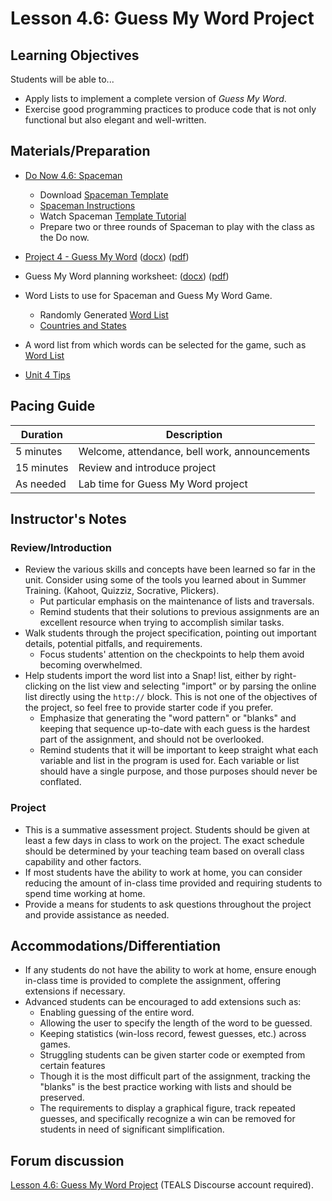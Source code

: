 # Lesson 4.6: Guess My Word Project

## Learning Objectives

Students will be able to...

* Apply lists to implement a complete version of _Guess My Word_.
* Exercise good programming practices to produce code that is not only functional but also elegant and well-written.

## Materials/Preparation

* [Do Now 4.6: Spaceman](do_now_46.md)
  * Download [Spaceman Template](https://github.com/TEALSK12/introduction-to-computer-science/raw/master/slidedecks/spaceman.pptx)
  * [Spaceman Instructions](https://tekhnologic.wordpress.com/2017/03/01/spaceman-an-alternative-to-hangman/)
  * Watch Spaceman [Template Tutorial](https://videopress.com/v/Fk5cYswc)
  * Prepare two or three rounds of Spaceman to play with the class as the Do now.
* [Project 4 - Guess My Word](project_4.md) ([docx](https://github.com/TEALSK12/introduction-to-computer-science/blob/master/Unit%204%20Word/Project%204%20Guessmyword.docx?raw=true)) ([pdf](https://github.com/TEALSK12/introduction-to-computer-science/raw/master/Unit%204%20PDF/Project%204%20Guessmyword.pdf))
* Guess My Word planning worksheet: ([docx](https://github.com/TEALSK12/introduction-to-computer-science/raw/master/Projects/Projects%20Word/Project_4_Guessmyword_Planning_Worksheet.docx)) ([pdf](https://github.com/TEALSK12/introduction-to-computer-science/raw/master/Projects/Projects%20PDF/Project_4_Guessmyword_Planning_Worksheet.pdf))
* Word Lists to use for Spaceman and Guess My Word Game.
  * Randomly Generated [Word List][]
  * [Countries and States](/unit_4/Country-n-State.txt)

* A word list from which words can be selected for the game, such as [Word List][]
* [Unit 4 Tips](unit_4_tips.md)

## Pacing Guide

| Duration   | Description                                   |
| ---------- | --------------------------------------------- |
| 5 minutes  | Welcome, attendance, bell work, announcements |
| 15 minutes | Review and introduce project                  |
| As needed  | Lab time for Guess My Word project            |

## Instructor's Notes

### Review/Introduction

* Review the various skills and concepts have been learned so far in the unit. Consider using some of the tools you learned about in Summer Training. (Kahoot, Quizziz, Socrative, Plickers).
  * Put particular emphasis on the maintenance of lists and traversals.
  * Remind students that their solutions to previous assignments are an excellent resource when trying to accomplish similar tasks.
* Walk students through the project specification, pointing out important details, potential pitfalls, and requirements.
  * Focus students' attention on the checkpoints to help them avoid becoming overwhelmed.
* Help students import the word list into a Snap! list, either by right-clicking on the list view and selecting "import" or by parsing the online list directly using the `http://` block.  This is not one of the objectives of the project, so feel free to provide starter code if you prefer.
  * Emphasize that generating the "word pattern" or "blanks" and keeping that sequence up-to-date with each guess is the hardest part of the assignment, and should not be overlooked.
  * Remind students that it will be important to keep straight what each variable and list in the program is used for.  Each variable or list should have a single purpose, and those purposes should never be conflated.

### Project

* This is a summative assessment project.  Students should be given at least a few days in class to work on the project.  The exact schedule should be determined by your teaching team based on overall class capability and other factors.
* If most students have the ability to work at home, you can consider reducing the amount of in-class time provided and requiring students to spend time working at home.
* Provide a means for students to ask questions throughout the project and provide assistance as needed.

## Accommodations/Differentiation

* If any students do not have the ability to work at home, ensure enough in-class time is provided to complete the assignment, offering extensions if necessary.
* Advanced students can be encouraged to add extensions such as:
  * Enabling guessing of the entire word.
  * Allowing the user to specify the length of the word to be guessed.
  * Keeping statistics (win-loss record, fewest guesses, etc.) across games.
  * Struggling students can be given starter code or exempted from certain features
  * Though it is the most difficult part of the assignment, tracking the "blanks" is the best practice working with lists and should be preserved.  
  * The requirements to display a graphical figure, track repeated guesses, and specifically recognize a win can be removed for students in need of significant simplification.

## Forum discussion

[Lesson 4.6: Guess My Word Project](http://forums.tealsk12.org/c/intro-unit-4-lists/lesson-4-6-hangman-project) (TEALS Discourse account required).

[Word List]: wordlist.txt
